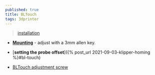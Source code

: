 ```yaml
---
published: true
title: BLTouch
tags: 3dprinter
---
```

> [installation](https://teachingtechyt.github.io/upgrades.html#bltouch)

- [**Mounting**](https://youtu.be/eF060dBEnfs?t=182) - adjust with a 3mm allen key.
- [**setting the probe offset**]({% post_url 2021-09-03-klipper-homing %}#bl-touch)

- [BLTouch adjustment screw](https://www.3dprintbeast.com/bltouch-adjustment-screw/)
